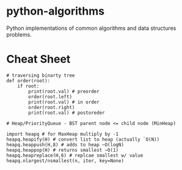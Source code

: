 # python-algorithms
Python implementations of common algorithms and data structures problems.

# Cheat Sheet
```
# traversing binarty tree
def order(root):
    if root:
        print(root.val) # preorder
        order(root.left)
        print(root.val) # in order
        order(root.right)
        print(root.val) # postoreder

# Heap/PriorityQueue - BST parent node <= child node (MinHeap)

import heapq # for MaxHeap multiply by -1
heapq.heapify(H) # convert list to heap (actually `O(N))
heapq.heappush(H,8) # adds to heap ~O(logN)
heapq.heappop(H) # returns smallest ~O(1)
heapq.heapreplace(H,6) # replcae smallest w/ value
heapq.nlargest/nsmallest(n, iter, key=None)
```